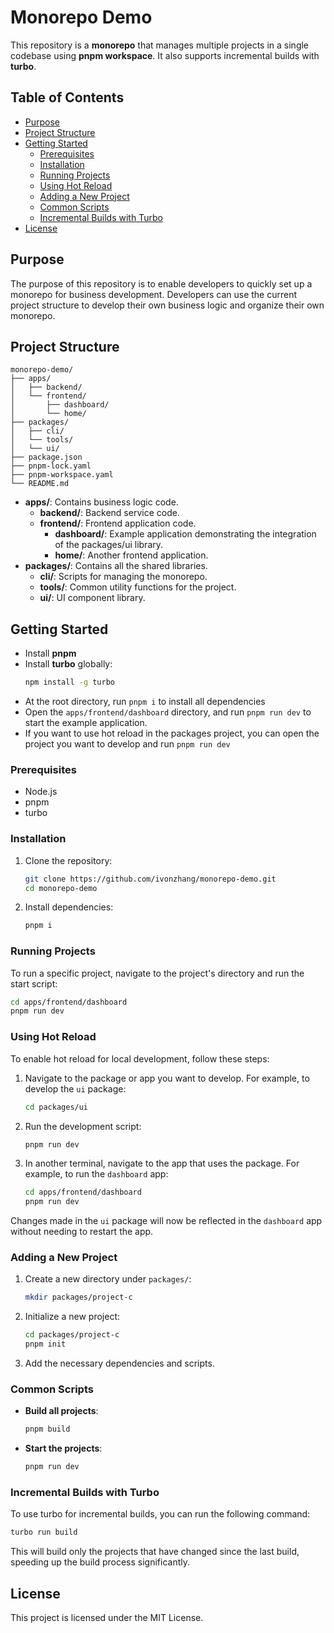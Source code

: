 # Monorepo Demo

This repository is a **monorepo** that manages multiple projects in a single codebase using **pnpm workspace**. It also supports incremental builds with **turbo**.

## Table of Contents

- [Purpose](#purpose)
- [Project Structure](#project-structure)
- [Getting Started](#getting-started)
  - [Prerequisites](#prerequisites)
  - [Installation](#installation)
  - [Running Projects](#running-projects)
  - [Using Hot Reload](#using-hot-reload)
  - [Adding a New Project](#adding-a-new-project)
  - [Common Scripts](#common-scripts)
  - [Incremental Builds with Turbo](#incremental-builds-with-turbo)
- [License](#license)

## Purpose

The purpose of this repository is to enable developers to quickly set up a monorepo for business development. Developers can use the current project structure to develop their own business logic and organize their own monorepo.

## Project Structure

```
monorepo-demo/
├── apps/
│   ├── backend/
│   └── frontend/
│       ├── dashboard/
│       └── home/
├── packages/
│   ├── cli/
│   └── tools/
│   └── ui/
├── package.json
├── pnpm-lock.yaml
├── pnpm-workspace.yaml
└── README.md
```

- **apps/**: Contains business logic code.
  - **backend/**: Backend service code.
  - **frontend/**: Frontend application code.
    - **dashboard/**: Example application demonstrating the integration of the packages/ui library.
    - **home/**: Another frontend application.
- **packages/**: Contains all the shared libraries.
  - **cli/**: Scripts for managing the monorepo.
  - **tools/**: Common utility functions for the project.
  - **ui/**: UI component library.

## Getting Started

- Install **pnpm**
- Install **turbo** globally:
    ```sh
    npm install -g turbo
    ```
- At the root directory, run `pnpm i` to install all dependencies
- Open the `apps/frontend/dashboard` directory, and run `pnpm run dev` to start the example application.
- If you want to use hot reload in the packages project, you can open the project you want to develop and run `pnpm run dev`

### Prerequisites

- Node.js
- pnpm
- turbo

### Installation

1. Clone the repository:
    ```sh
    git clone https://github.com/ivonzhang/monorepo-demo.git
    cd monorepo-demo
    ```

2. Install dependencies:
    ```sh
    pnpm i
    ```

### Running Projects

To run a specific project, navigate to the project's directory and run the start script:

```sh
cd apps/frontend/dashboard
pnpm run dev
```

### Using Hot Reload

To enable hot reload for local development, follow these steps:

1. Navigate to the package or app you want to develop. For example, to develop the `ui` package:
    ```sh
    cd packages/ui
    ```

2. Run the development script:
    ```sh
    pnpm run dev
    ```

3. In another terminal, navigate to the app that uses the package. For example, to run the `dashboard` app:
    ```sh
    cd apps/frontend/dashboard
    pnpm run dev
    ```

Changes made in the `ui` package will now be reflected in the `dashboard` app without needing to restart the app.

### Adding a New Project

1. Create a new directory under `packages/`:
    ```sh
    mkdir packages/project-c
    ```

2. Initialize a new project:
    ```sh
    cd packages/project-c
    pnpm init
    ```

3. Add the necessary dependencies and scripts.

### Common Scripts

- **Build all projects**:
    ```sh
    pnpm build
    ```

- **Start the projects**:
    ```sh
    pnpm run dev
    ```

### Incremental Builds with Turbo

To use turbo for incremental builds, you can run the following command:

```sh
turbo run build
```

This will build only the projects that have changed since the last build, speeding up the build process significantly.

## License

This project is licensed under the MIT License.